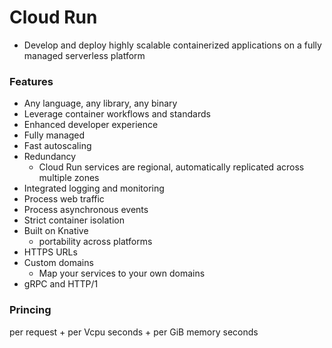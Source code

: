 # Cloud Run

- Develop and deploy highly scalable containerized applications on a fully managed serverless platform

### Features

- Any language, any library, any binary
- Leverage container workflows and standards
- Enhanced developer experience
- Fully managed
- Fast autoscaling
- Redundancy    
  - Cloud Run services are regional, automatically replicated across multiple zones
- Integrated logging and monitoring
- Process web traffic
- Process asynchronous events
- Strict container isolation
- Built on Knative
  - portability across platforms
- HTTPS URLs
- Custom domains
  - Map your services to your own domains
- gRPC and HTTP/1

### Princing

per request + per Vcpu seconds + per GiB memory seconds